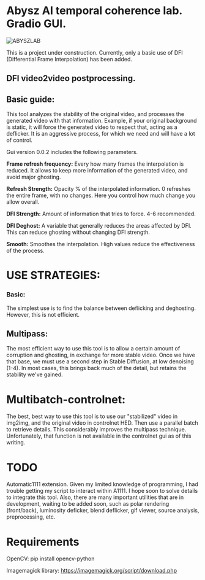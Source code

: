 # Abysz AI temporal coherence lab. Gradio GUI.

![ABYSZLAB](https://user-images.githubusercontent.com/112580728/225008840-da2cbf6a-18ac-471a-9594-3c99b675096c.png)

This is a project under construction. Currently, only a basic use of DFI (Differential Frame Interpolation) has been added.

## DFI video2video postprocessing.
## Basic guide:
This tool analyzes the stability of the original video, and processes the generated video with that information. Example, if your original background is static, it will force the generated video to respect that, acting as a deflicker. It is an aggressive process, for which we need and will have a lot of control.

Gui version 0.0.2 includes the following parameters.

**Frame refresh frequency:** Every how many frames the interpolation is reduced. It allows to keep more information of the generated video, and avoid major ghosting.

**Refresh Strength:** Opacity % of the interpolated information. 0 refreshes the entire frame, with no changes. Here you control how much change you allow overall.

**DFI Strength:** Amount of information that tries to force. 4-6 recommended.

**DFI Deghost:** A variable that generally reduces the areas affected by DFI. This can reduce ghosting without changing DFI strength.

**Smooth:** Smoothes the interpolation. High values reduce the effectiveness of the process.

# USE STRATEGIES:

### Basic: 
The simplest use is to find the balance between deflicking and deghosting. However, this is not efficient.

## Multipass:
The most efficient way to use this tool is to allow a certain amount of corruption and ghosting, in exchange for more stable video. Once we have that base, we must use a second step in Stable Diffusion, at low denoising (1-4). In most cases, this brings back much of the detail, but retains the stability we've gained.

# Multibatch-controlnet: 
The best, best way to use this tool is to use our "stabilized" video in img2img, and the original video in controlnet HED. Then use a parallel batch to retrieve details. This considerably improves the multipass technique. Unfortunately, that function is not available in the controlnet gui as of this writing.

# TODO
Automatic1111 extension. Given my limited knowledge of programming, I had trouble getting my script to interact within A1111. I hope soon to solve details to integrate this tool.
Also, there are many important utilities that are in development, waiting to be added soon, such as polar rendering (front/back), luminosity deficker, blend deflicker, gif viewer, source analysis, preprocessing, etc.

# Requirements

OpenCV: pip install opencv-python

Imagemagick library: https://imagemagick.org/script/download.php
